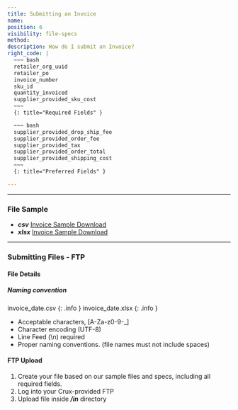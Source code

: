 ```yaml
---
title: Submitting an Invoice
name:
position: 6
visibility: file-specs
method:
description: How do I submit an Invoice?
right_code: |
  ~~~ bash
  retailer_org_uuid
  retailer_po
  invoice_number
  sku_id
  quantity_invoiced
  supplier_provided_sku_cost
  ~~~
  {: title="Required Fields" }

  ~~~ bash
  supplier_provided_drop_ship_fee
  supplier_provided_order_fee
  supplier_provided_tax
  supplier_provided_order_total
  supplier_provided_shipping_cost
  ~~~
  {: title="Preferred Fields" }

---
```


----
### File Sample

* ***csv*** <a href="/files/file-samples/csv/invoice_sample.csv">Invoice Sample Download</a>
* ***xlsx*** <a href="/files/file-samples/xlsx/invoice_sample.xlsx">Invoice Sample Download</a>

----
### Submitting Files - FTP

#### File Details

##### Naming convention

invoice_date.csv
{: .info }
invoice_date.xlsx
{: .info }

- Acceptable characters, [A-Za-z0-9-_]
- Character encoding (UTF-8)
- Line Feed (\n) required
- Proper naming conventions. (file names must not include spaces)

#### FTP Upload
1.	Create your file based on our sample files and specs, including all required fields.
2.	Log into your Crux-provided FTP
3.	Upload file inside ***/in*** directory

